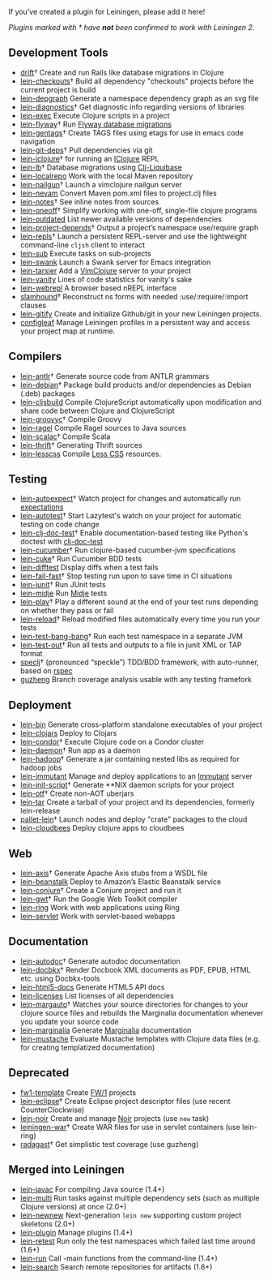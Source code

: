 <!-- -*- auto-fill-function: nil -*-
    In order to support sorting plugins alphabetically, please keep each plugin on its own line. -->

If you’ve created a plugin for Leiningen, please add it here!

_Plugins marked with † have **not** been confirmed to work with Leiningen 2._

## Development Tools

-   [drift](http://github.com/macourtney/drift)† Create and run Rails like database migrations in Clojure
-   [lein-checkouts](https://github.com/guv/lein-checkouts)† Build all dependency "checkouts" projects before the current project is build
-   [lein-depgraph](https://github.com/kurtharriger/clojure-dependency-grapher) Generate a namespace dependency graph as an svg file
-   [lein-diagnostics](https://github.com/robwolfe/lein-diagnostics/)† Get diagnostic info regarding versions of libraries
-   [lein-exec](https://github.com/kumarshantanu/lein-exec) Execute Clojure scripts in a project
-   [lein-flyway](https://github.com/teropa/lein-flyway)† Run [Flyway database migrations](http://code.google.com/p/flyway)
-   [lein-gentags](https://github.com/snewman/lein-gentags)† Create TAGS files using etags for use in emacs code navigation
-   [lein-git-deps](https://github.com/tobyhede/lein-git-deps)† Pull dependencies via git
-   [lein-iclojure](https://github.com/cosmin/lein-iclojure)† for running an [IClojure](https://github.com/cosmin/IClojure) REPL
-   [lein-lb](https://bitbucket.org/kumarshantanu/lein-lb)† Database migrations using [Clj-Liquibase](https://bitbucket.org/kumarshantanu/clj-liquibase)
-   [lein-localrepo](https://github.com/kumarshantanu/lein-localrepo) Work with the local Maven repository
-   [lein-nailgun](https://github.com/mrowl/lein-nailgun)† Launch a vimclojure nailgun server
-   [lein-nevam](https://github.com/thickey/lein-nevam) Convert Maven pom.xml files to project.clj files
-   [lein-notes](https://github.com/taweili/lein-notes)† See inline notes from sources
-   [lein-oneoff](https://github.com/mtyaka/lein-oneoff)† Simplify working with one-off, single-file clojure programs
-   [lein-outdated](https://github.com/ato/lein-outdated) List newer available versions of dependencies
-   [lein-project-depends](https://github.com/hugoduncan/lein-namespace-depends)† Output a project’s namespace use/require graph
-   [lein-repls](https://github.com/franks42/lein-repls)† Launch a persistent REPL-server and use the lightweight command-line `cljsh` client to interact
-   [lein-sub](https://github.com/kumarshantanu/lein-sub) Execute tasks on sub-projects
-   [lein-swank](http://github.com/technomancy/swank-clojure) Launch a Swank server for Emacs integration
-   [lein-tarsier](https://github.com/sattvik/lein-tarsier) Add a [VimClojure](http://www.vim.org/scripts/script.php?script_id=2501) server to your project
-   [lein-vanity](https://github.com/dgtized/lein-vanity) Lines of code statistics for vanity's sake
-   [lein-webrepl](https://github.com/zoka/lein-webrepl) A browser based nREPL interface
-   [slamhound](http://github.com/technomancy/slamhound)† Reconstruct ns forms with needed :use/:require/:import clauses
-   [lein-gitify](https://github.com/Raynes/lein-gitify) Create and initialize Github/git in your new Leiningen projects.
-   [configleaf](https://github.com/davidsantiago/configleaf) Manage Leiningen profiles in a persistent way and access your project map at runtime.

## Compilers

-   [lein-antlr](http://github.com/alexhall/lein-antlr)† Generate source code from ANTLR grammars
-   [lein-debian](https://github.com/erickg/lein-debian)† Package build products and/or dependencies as Debian (.deb) packages
-   [lein-cljsbuild](http://github.com/emezeske/lein-cljsbuild) Compile ClojureScript automatically upon modification and share code between Clojure and ClojureScript
-   [lein-groovyc](https://github.com/kurtharriger/lein-groovyc)† Compile Groovy
-   [lein-ragel](https://github.com/llasram/lein-ragel) Compile Ragel sources to Java sources
-   [lein-scalac](https://github.com/technomancy/lein-scalac)† Compile Scala
-   [lein-thrift](https://github.com/kurtharriger/lein-thrift)† Generating Thrift sources
-   [lein-lesscss](https://github.com/fmancinelli/lein-lesscss) Compile [Less CSS](http://lesscss.org/) resources.

## Testing

-   [lein-autoexpect](https://github.com/jakemcc/lein-autoexpect)† Watch project for changes and automatically run [expectations](https://github.com/jaycfields/expectations)
-   [lein-autotest](http://github.com/dakrone/lein-autotest)† Start Lazytest's watch on your project for automatic testing on code change
-   [lein-clj-doc-test](https://github.com/newfoundresearch/lein-clj-doc-test)† Enable documentation-based testing like Python's doctest with [clj-doc-test](https://github.com/Kobold/clj-doc-test/)
-   [lein-cucumber](https://github.com/nilswloka/lein-cucumber)† Run clojure-based cucumber-jvm specifications
-   [lein-cuke](http://github.com/mjul/lein-cuke)† Run Cucumber BDD tests
-   [lein-difftest](http://github.com/brentonashworth/lein-difftest) Display diffs when a test fails
-   [lein-fail-fast](http://github.com/pjstadig/lein-fail-fast)† Stop testing run upon to save time in CI situations
-   [lein-junit](https://github.com/febeling/lein-junit)† Run JUnit tests
-   [lein-midje](https://github.com/marick/lein-midje) Run [Midje](http://github.com/marick/Midje/blob/master/README.md) tests
-   [lein-play](http://github.com/technomancy/lein-play)† Play a different sound at the end of your test runs depending on whether they pass or fail
-   [lein-reload](https://github.com/paraseba/lein-reload)† Reload modified files automatically every time you run your tests
-   [lein-test-bang-bang](https://github.com/joegallo/lein-test-bang-bang)† Run each test namespace in a separate JVM
-   [lein-test-out](https://github.com/arohner/lein-test-out)† Run all tests and outputs to a file in junit XML or TAP format
-   [speclj](https://github.com/slagyr/speclj)† (pronounced “speckle”) TDD/BDD framework, with auto-runner, based on [rspec](http://rspec.info/)
-   [guzheng](http://github.com/dgrnbrg/lein-guzheng) Branch coverage analysis usable with any testing framefork

## Deployment

-   [lein-bin](https://github.com/Raynes/lein-bin) Generate cross-platform standalone executables of your project
-   [lein-clojars](https://github.com/ato/lein-clojars) Deploy to Clojars
-   [lein-condor](http://github.com/gilesc/lein-condor)† Execute Clojure code on a Condor cluster
-   [lein-daemon](http://github.com/arohner/lein-daemon)† Run app as a daemon
-   [lein-hadoop](http://github.com/ndimiduk/lein-hadoop)† Generate a jar containing nested libs as required for hadoop jobs
-   [lein-immutant](https://github.com/immutant/lein-immutant) Manage and deploy applications to an [Immutant](http://immutant.org) server
-   [lein-init-script](http://github.com/zkim/leiningen-init-script)† Generate **NIX daemon scripts for your project
-   [lein-otf](https://github.com/timmc/lein-otf)† Create non-AOT uberjars
-   [lein-tar](http://github.com/technomancy/lein-tar) Create a tarball of your project and its dependencies, formerly lein-release
-   [pallet-lein](http://github.com/pallet/pallet-lein)† Launch nodes and deploy "crate" packages to the cloud
-   [lein-cloudbees](https://clojars.org/lein-cloudbees) Deploy clojure apps to cloudbees
## Web

-   [lein-axis](https://github.com/jaley/lein-axis)† Generate Apache Axis stubs from a WSDL file
-   [lein-beanstalk](https://github.com/weavejester/lein-beanstalk) Deploy to Amazon’s Elastic Beanstalk service
-   [lein-conjure](http://github.com/macourtney/Conjure)† Create a Conjure project and run it
-   [lein-gwt](http://github.com/teropa/lein-gwt)† Run the Google Web Toolkit compiler
-   [lein-ring](https://github.com/weavejester/lein-ring) Work with web applications using Ring
-   [lein-servlet](https://github.com/kumarshantanu/lein-servlet) Work with servlet-based webapps

## Documentation

-   [lein-autodoc](https://github.com/tomfaulhaber/lein-autodoc)† Generate autodoc documentation
-   [lein-docbkx](https://github.com/kumarshantanu/lein-docbkx)† Render Docbook XML documents as PDF, EPUB, HTML etc. using Docbkx-tools
-   [lein-html5-docs](https://github.com/tsdh/lein-html5-docs) Generate HTML5 API docs
-   [lein-licenses](https://github.com/technomancy/lein-licenses) List licenses of all dependencies
-   [lein-margauto](https://github.com/kyleburton/lein-margauto)† Watches your source directories for changes to your clojure source files and rebuilds the Marginalia documentation whenever you update your source code
-   [lein-marginalia](https://github.com/fogus/lein-marginalia) Generate [Marginalia](https://github.com/fogus/marginalia) documentation
-   [lein-mustache](https://github.com/achin/lein-mustache) Evaluate Mustache templates with Clojure data files (e.g. for creating templatized documentation)

## Deprecated
-   [fw1-template](https://github.com/seancorfield/fw1-template) Create [FW/1](https://github.com/seancorfield/fw1-clj) projects
-   [lein-eclipse](https://github.com/abrenk/lein-eclipse)† Create Eclipse project descriptor files (use recent CounterClockwise)
-   [lein-noir](https://github.com/ibdknox/lein-noir) Create and manage [Noir](http://www.webnoir.org) projects (use `new` task)
-   [leiningen-war](http://github.com/alienscience/leiningen-war)† Create WAR files for use in servlet containers (use lein-ring)
-   [radagast](http://github.com/Seajure/radagast)† Get simplistic test coverage (use guzheng)

## Merged into Leiningen

-   [lein-javac](https://github.com/antoniogarrote/lein-javac) For compiling Java source (1.4+)
-   [lein-multi](http://github.com/maravillas/lein-multi) Run tasks against multiple dependency sets (such as multiple Clojure versions) at once (2.0+)
-   [lein-newnew](https://github.com/Raynes/lein-newnew) Next-generation `lein new` supporting custom project skeletons (2.0+)
-   [lein-plugin](http://github.com/trptcolin/lein-plugin) Manage plugins (1.4+)
-   [lein-retest](http://github.com/technomancy/lein-retest) Run only the test namespaces which failed last time around (1.6+)
-   [lein-run](http://github.com/sids/lein-run) Call -main functions from the command-line (1.4+)
-   [lein-search](http://github.com/Licenser/lein-search) Search remote repositories for artifacts (1.6+)